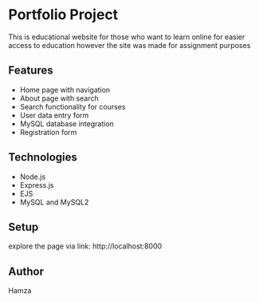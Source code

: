 # Portfolio Project
This is educational website for those who want to learn online for easier access to education however the site was made for assignment purposes

## Features
- Home page with navigation
- About page with search
- Search functionality for courses
- User data entry form
- MySQL database integration
- Registration form

## Technologies
- Node.js
- Express.js
- EJS
- MySQL and MySQL2

## Setup
explore the page via link:
http://localhost:8000

## Author
Hamza
